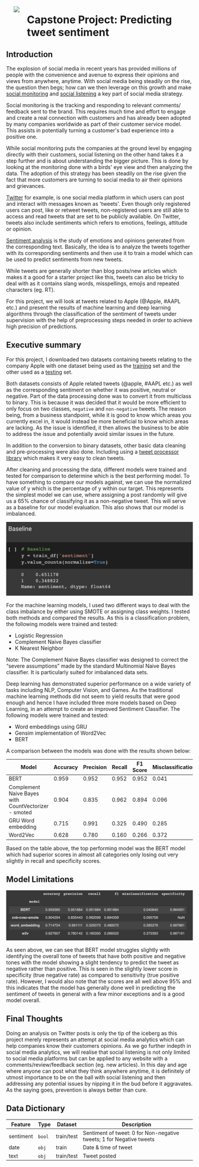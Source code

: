 <img src="http://imgur.com/1ZcRyrc.png" style="float: left; margin: 20px; height: 55px">

# Capstone Project: Predicting tweet sentiment


## Introduction

The explosion of social media in recent years has provided millions of people with the convenience and avenue to express their opinions and views from anywhere, anytime. With social media being steadily on the rise, the question then begs; how can we then leverage on this growth and make [social monitoring](https://sproutsocial.com/social-listening/) and [social listening](https://business.twitter.com/en/blog/how-to-use-social-listening.html) a key part of social media strategy.  

Social monitoring is the tracking and responding to relevant comments/ feedback sent to the brand. This requires much time and effort to engage and create a real connection with customers and has already been adopted by many companies worldwide as part of their customer service model. This assists in potentially turning a customer's bad experience into a positive one. 

While social monitoring puts the companies at the ground level by engaging directly with their customers, social listening on the other hand takes it a step further and is about understanding the bigger picture. This is done by looking at the monitoring done with a birds' eye view and then analyzing the data. The adoption of this strategy has been steadily on the rise given the fact that more customers are turning to social media to air their opinions and grievances. 


[Twitter](https://en.wikipedia.org/wiki/Twitter) for example, is one social media platform in which users can post and interact with messages known as 'tweets'. Even though only registered users can post, like or retweet tweets, non-registered users are still able to access and read tweets that are set to be publicly available. On Twitter, tweets also include sentiments which refers to emotions, feelings, attitude or opinion. 

[Sentiment analysis](https://ijcset.net/docs/Volumes/volume7issue9/ijcset2017070901.pdf) is the study of emotions and opinions generated from the corresponding text. Basically, the idea is to analyze the tweets together with its corresponding sentiments and then use it to train a model which can be used to predict sentiments from new tweets. 

While tweets are generally shorter than blog posts/new articles which makes it a good for a starter project like this, tweets can also be tricky to deal with as it contains slang words, misspellings, emojis and repeated characters (eg. RT). 

For this project, we will look at tweets related to Apple (@Apple, #AAPL etc.) and present the results of machine learning and deep learning algorithms through the classification of the sentiment of tweets under supervision with the help of preprocessing steps needed in order to achieve high precision of predictions. 

## Executive summary

For this project, I downloaded two datasets containing tweets relating to the company Apple with one dataset being used as the [training](https://data.world/crowdflower/apple-twitter-sentiment) set and the other used as a [testing](https://www.kaggle.com/kerneler/starter-apple-twitter-sentiment-texts-b9dd711b-8/data) set. 

Both datasets consists of Apple related tweets (@apple, #AAPL etc.) as well as the corresponding sentiment on whether it was positive, neutral or negative. Part of the data processing done was to convert it from multiclass to binary. This is because it was decided that it would be more efficient to only focus on two classes, `negative` and `non-negative` tweets. The reason being, from a business standpoint, while it is good to know which areas you currently excel in, it would instead be more beneficial to know which areas are lacking. As the issue is identified, it then allows the business to be able to address the issue and potentially avoid similar issues in the future. 

In addition to the conversion to binary datasets, other basic data cleaning and pre-processing were also done. Including using a [tweet processor library](https://pypi.org/project/tweet-preprocessor/) which makes it very easy to clean tweets. 

After cleaning and processing the data, different models were trained and tested for comparison to determine which is the best performing model. 
To have something to compare our models against, we can use the normalized value of y which is the percentage of y within our target. This represents the simplest model we can use, where assigning a post randomly will give us a 65% chance of classifying it as a non-negative tweet. This will serve as a baseline for our model evaluation. This also shows that our model is imbalanced. 

<img src='./data/images/baseline.png' content-align="center">

For the machine learning models, I used two different ways to deal with the class imbalance by either using SMOTE or assigning class weights. I tested both methods and compared the results. As this is a classification problem, the following models were trained and tested:

- Logistic Regression
- Complement Naive Bayes classifier
- K Nearest Neighbor

Note: The Complement Naive Bayes classifier was designed to correct the “severe assumptions” made by the standard Multinomial Naive Bayes classifier. It is particularly suited for imbalanced data sets.

Deep learning has demonstrated superior performance on a wide variety of tasks including NLP, Computer Vision, and Games. As the traditional machine learning methods did not seem to yield results that were good enough and hence I have included three more models based on Deep Learning, in an attempt to create an improved Sentiment Classifier. 
The following models were trained and tested:

- Word embeddings using GRU 
- Gensim implementation of Word2Vec
- BERT

A comparison between the models was done with the results shown below:

|Model|Accuracy|Precision|Recall|F1 Score|Misclassification|Specificity|
|---|---|---|---|---|---|---|
|BERT|0.959|0.952|0.952|0.952|0.041|0.965|
|Complement Naive Bayes with CountVectorizer - smoted|0.904|0.835|0.962|0.894|0.096|-|
|GRU Word embedding|0.715|0.991|0.325|0.490|0.285|0.998|
|Word2Vec|0.628|0.780|0.160|0.266|0.372|0.967|

Based on the table above, the top performing model was the BERT model which had superior scores in almost all categories only losing out very slightly in recall and specificity scores. 

## Model Limitations

<img src='./data/images/results.png' content-align="center">

As seen above, we can see that BERT model struggles slightly with identifying the overall tone of tweets that have both positive and negative tones with the model showing a slight tendency to predict the tweet as negative rather than positive. This is seen in the slightly lower score in specificity (true negative rate) as compared to sensitivity (true positive rate). However, I would also note that the scores are all well above 95% and this indicates that the model has generally done well in predicting the sentiment of tweets in general with a few minor exceptions and is a good model overall. 

## Final Thoughts

Doing an analysis on Twitter posts is only the tip of the iceberg as this project merely represents an attempt at social media analytics which can help companies know their customers opinions. 
As we go further indepth in social media analytics, we will realise that social listening is not only limited to social media platforms but can be applied to any website with a comments/review/feedback section (eg. new articles). 
In this day and age where anyone can post what they think anywhere anytime, it is definitely of utmost importance to be on the ball with social listening and then addressing any potential issues by nipping it in the bud before it aggravates. As the saying goes, prevention is always better than cure.


## Data Dictionary

|Feature|Type|Dataset|Description|
|---|---|---|---|
|sentiment|`bool`|train/test|Sentiment of tweet: 0 for Non-negative tweets; 1 for Negative tweets|
|date|`obj`|train|Date & time of tweet|
|text|`obj`|train/test|Tweet posted|


